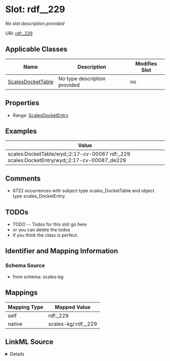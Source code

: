 

# Slot: rdf__229


_No slot description provided_





URI: [rdf:_229](http://www.w3.org/1999/02/22-rdf-syntax-ns#_229)



<!-- no inheritance hierarchy -->





## Applicable Classes

| Name | Description | Modifies Slot |
| --- | --- | --- |
| [ScalesDocketTable](../classes/ScalesDocketTable.md) | No type description provided |  no  |







## Properties

* Range: [ScalesDocketEntry](../classes/ScalesDocketEntry.md)






## Examples

| Value |
| --- |
| scales:DocketTable/wyd;;2:17-cv-00087 rdf:_229 scales:DocketEntry/wyd;;2:17-cv-00087_de229 |

## Comments

* 6722 occurrences with subject type scales_DocketTable and object type scales_DocketEntry.

## TODOs

* TODO -- Todos for this slot go here
* or you can delete the todos
* if you think the class is perfect.

## Identifier and Mapping Information







### Schema Source


* from schema: scales-kg




## Mappings

| Mapping Type | Mapped Value |
| ---  | ---  |
| self | rdf:_229 |
| native | scales-kg/:rdf__229 |




## LinkML Source

<details>
```yaml
name: rdf__229
description: No slot description provided
todos:
- TODO -- Todos for this slot go here
- or you can delete the todos
- if you think the class is perfect.
comments:
- 6722 occurrences with subject type scales_DocketTable and object type scales_DocketEntry.
examples:
- value: scales:DocketTable/wyd;;2:17-cv-00087 rdf:_229 scales:DocketEntry/wyd;;2:17-cv-00087_de229
from_schema: scales-kg
rank: 1000
slot_uri: rdf:_229
alias: rdf__229
domain_of:
- scales_DocketTable
range: scales_DocketEntry

```
</details>